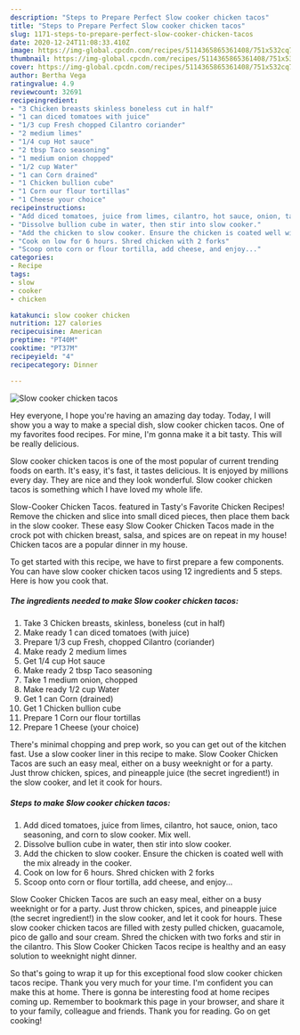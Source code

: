 ```yaml
---
description: "Steps to Prepare Perfect Slow cooker chicken tacos"
title: "Steps to Prepare Perfect Slow cooker chicken tacos"
slug: 1171-steps-to-prepare-perfect-slow-cooker-chicken-tacos
date: 2020-12-24T11:08:33.410Z
image: https://img-global.cpcdn.com/recipes/5114365865361408/751x532cq70/slow-cooker-chicken-tacos-recipe-main-photo.jpg
thumbnail: https://img-global.cpcdn.com/recipes/5114365865361408/751x532cq70/slow-cooker-chicken-tacos-recipe-main-photo.jpg
cover: https://img-global.cpcdn.com/recipes/5114365865361408/751x532cq70/slow-cooker-chicken-tacos-recipe-main-photo.jpg
author: Bertha Vega
ratingvalue: 4.9
reviewcount: 32691
recipeingredient:
- "3 Chicken breasts skinless boneless cut in half"
- "1 can diced tomatoes with juice"
- "1/3 cup Fresh chopped Cilantro coriander"
- "2 medium limes"
- "1/4 cup Hot sauce"
- "2 tbsp Taco seasoning"
- "1 medium onion chopped"
- "1/2 cup Water"
- "1 can Corn drained"
- "1 Chicken bullion cube"
- "1 Corn our flour tortillas"
- "1 Cheese your choice"
recipeinstructions:
- "Add diced tomatoes, juice from limes, cilantro, hot sauce, onion, taco seasoning, and corn to slow cooker. Mix well."
- "Dissolve bullion cube in water, then stir into slow cooker."
- "Add the chicken to slow cooker. Ensure the chicken is coated well with the mix already in the cooker."
- "Cook on low for 6 hours. Shred chicken with 2 forks"
- "Scoop onto corn or flour tortilla, add cheese, and enjoy..."
categories:
- Recipe
tags:
- slow
- cooker
- chicken

katakunci: slow cooker chicken 
nutrition: 127 calories
recipecuisine: American
preptime: "PT40M"
cooktime: "PT37M"
recipeyield: "4"
recipecategory: Dinner

---
```



![Slow cooker chicken tacos](https://img-global.cpcdn.com/recipes/5114365865361408/751x532cq70/slow-cooker-chicken-tacos-recipe-main-photo.jpg)

Hey everyone, I hope you're having an amazing day today. Today, I will show you a way to make a special dish, slow cooker chicken tacos. One of my favorites food recipes. For mine, I'm gonna make it a bit tasty. This will be really delicious.

Slow cooker chicken tacos is one of the most popular of current trending foods on earth. It's easy, it's fast, it tastes delicious. It is enjoyed by millions every day. They are nice and they look wonderful. Slow cooker chicken tacos is something which I have loved my whole life.

Slow-Cooker Chicken Tacos. featured in Tasty&#39;s Favorite Chicken Recipes! Remove the chicken and slice into small diced pieces, then place them back in the slow cooker. These easy Slow Cooker Chicken Tacos made in the crock pot with chicken breast, salsa, and spices are on repeat in my house! Chicken tacos are a popular dinner in my house.


To get started with this recipe, we have to first prepare a few components. You can have slow cooker chicken tacos using 12 ingredients and 5 steps. Here is how you cook that.

<!--inarticleads1-->

##### The ingredients needed to make Slow cooker chicken tacos:

1. Take 3 Chicken breasts, skinless, boneless (cut in half)
1. Make ready 1 can diced tomatoes (with juice)
1. Prepare 1/3 cup Fresh, chopped Cilantro (coriander)
1. Make ready 2 medium limes
1. Get 1/4 cup Hot sauce
1. Make ready 2 tbsp Taco seasoning
1. Take 1 medium onion, chopped
1. Make ready 1/2 cup Water
1. Get 1 can Corn (drained)
1. Get 1 Chicken bullion cube
1. Prepare 1 Corn our flour tortillas
1. Prepare 1 Cheese (your choice)


There&#39;s minimal chopping and prep work, so you can get out of the kitchen fast. Use a slow cooker liner in this recipe to make. Slow Cooker Chicken Tacos are such an easy meal, either on a busy weeknight or for a party. Just throw chicken, spices, and pineapple juice (the secret ingredient!) in the slow cooker, and let it cook for hours. 

<!--inarticleads2-->

##### Steps to make Slow cooker chicken tacos:

1. Add diced tomatoes, juice from limes, cilantro, hot sauce, onion, taco seasoning, and corn to slow cooker. Mix well.
1. Dissolve bullion cube in water, then stir into slow cooker.
1. Add the chicken to slow cooker. Ensure the chicken is coated well with the mix already in the cooker.
1. Cook on low for 6 hours. Shred chicken with 2 forks
1. Scoop onto corn or flour tortilla, add cheese, and enjoy...


Slow Cooker Chicken Tacos are such an easy meal, either on a busy weeknight or for a party. Just throw chicken, spices, and pineapple juice (the secret ingredient!) in the slow cooker, and let it cook for hours. These slow cooker chicken tacos are filled with zesty pulled chicken, guacamole, pico de gallo and sour cream. Shred the chicken with two forks and stir in the cilantro. This Slow Cooker Chicken Tacos recipe is healthy and an easy solution to weeknight night dinner. 

So that's going to wrap it up for this exceptional food slow cooker chicken tacos recipe. Thank you very much for your time. I'm confident you can make this at home. There is gonna be interesting food at home recipes coming up. Remember to bookmark this page in your browser, and share it to your family, colleague and friends. Thank you for reading. Go on get cooking!
